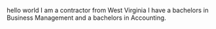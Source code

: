 hello world
I am a contractor from West Virginia
I have a bachelors in Business Management and a bachelors in Accounting.
